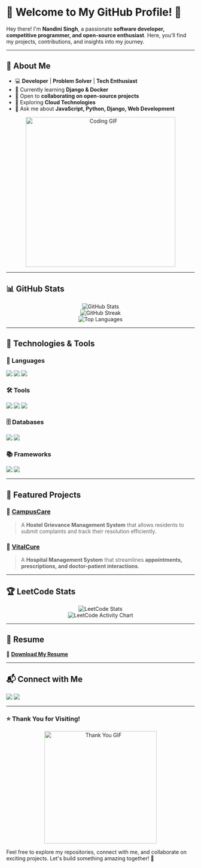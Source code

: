 # 🚀 Welcome to My GitHub Profile! 👋

Hey there! I'm **Nandini Singh**, a passionate **software developer, competitive programmer, and open-source enthusiast**. Here, you'll find my projects, contributions, and insights into my journey.

---

## 🌟 About Me

- 💻 **Developer** | **Problem Solver** | **Tech Enthusiast**
- 🌱 Currently learning **Django & Docker**
- 👯 Open to **collaborating on open-source projects**
- 🧠 Exploring **Cloud Technologies**
- 💬 Ask me about **JavaScript, Python, Django, Web Development**

<p align="center">
  <img src="https://media.giphy.com/media/qgQUggAC3Pfv687qPC/giphy.gif" width="400" alt="Coding GIF" />
</p>

---

## 📊 GitHub Stats

<p align="center">
  <img src="https://github-readme-stats.vercel.app/api?username=nandinisingh27&show_icons=true&count_private=true&hide=prs&theme=radical" alt="GitHub Stats" />
  <br/>
  <img src="https://github-readme-streak-stats.herokuapp.com/?user=nandinisingh27&theme=radical" alt="GitHub Streak" />
  <br/>
  <img src="https://github-readme-stats.vercel.app/api/top-langs/?username=nandinisingh27&layout=compact&theme=radical" alt="Top Languages" />
</p>

---

## 🔧 Technologies & Tools

### 🚀 Languages
<p>
  <img src="https://img.shields.io/badge/JavaScript-%23F7DF1E.svg?style=flat&logo=javascript&logoColor=black" />
  <img src="https://img.shields.io/badge/Python-3776AB.svg?style=flat&logo=python&logoColor=white" />
  <img src="https://img.shields.io/badge/PHP-777BB4.svg?style=flat&logo=php&logoColor=white" />
</p>

### 🛠 Tools
<p>
  <img src="https://img.shields.io/badge/Git-%23F1502F.svg?style=flat&logo=git&logoColor=white" />
  <img src="https://img.shields.io/badge/Postman-FF6C37.svg?style=flat&logo=postman&logoColor=white" />
  <img src="https://img.shields.io/badge/VS%20Code-007ACC.svg?style=flat&logo=visual-studio-code&logoColor=white" />
</p>

### 🗄 Databases
<p>
  <img src="https://img.shields.io/badge/MySQL-4479A1.svg?style=flat&logo=mysql&logoColor=white" />
  <img src="https://img.shields.io/badge/phpMyAdmin-6A4C3C.svg?style=flat&logo=phpmyadmin&logoColor=white" />
</p>

### 📚 Frameworks
<p>
  <img src="https://img.shields.io/badge/Django-092E20.svg?style=flat&logo=django&logoColor=white" />
  <img src="https://img.shields.io/badge/DRF-%23092E20.svg?style=flat&logo=django&logoColor=white" />
</p>

---

## 🌟 Featured Projects

### 🚀 [CampusCare](https://github.com/nandinisingh27/CampusCare)
> A **Hostel Grievance Management System** that allows residents to submit complaints and track their resolution efficiently.

### 🏥 [VitalCure](https://github.com/nandinisingh27/VitalCure-hospital-management-system-)
> A **Hospital Management System** that streamlines **appointments, prescriptions, and doctor-patient interactions**.

---

## 🏆 LeetCode Stats

<p align="center">
  <img src="https://leetcode.card.api.leetcode.com/users/nandinisingh27-competitive-programmer-stats?theme=light" alt="LeetCode Stats" />
  <br/>
  <img src="https://leetcard.jacoblin.cool/nandinisingh27?theme=light&ext=activity" alt="LeetCode Activity Chart" />
</p>

---

## 📄 Resume

🔗 **[Download My Resume](https://drive.google.com/file/d/15J7dqrG9qxeUBvMLQKTte-Cqf-nVg2VG/view?usp=sharing)**

---

## 📬 Connect with Me

<p>
  <a href="https://www.linkedin.com/in/nandini-singh-a025a6299/"><img src="https://img.shields.io/badge/LinkedIn-%230077B5.svg?style=flat&logo=linkedin&logoColor=white" /></a>
  <a href="mailto:nandinisingh52891@gmail.com"><img src="https://img.shields.io/badge/Email-D14836.svg?style=flat&logo=gmail&logoColor=white" /></a>
</p>

---

### ⭐ **Thank You for Visiting!**

<p align="center">
  <img src="https://media.giphy.com/media/xTiTnxpQ3ghPiB2Hp6/giphy.gif" width="300" alt="Thank You GIF" />
</p>

Feel free to explore my repositories, connect with me, and collaborate on exciting projects. Let's build something amazing together! 🚀
